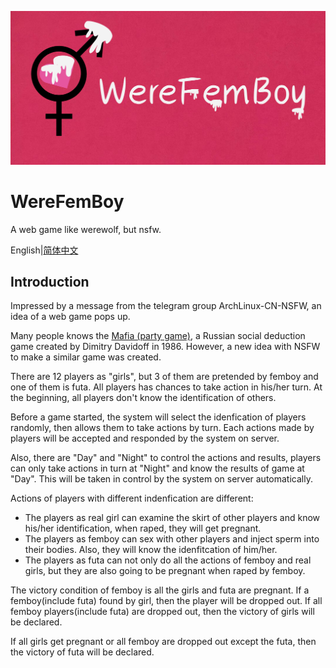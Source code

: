 ![](./logo/logo.png)

# WereFemBoy
A web game like werewolf, but nsfw.

English|[简体中文](./README_SC.md)
## Introduction 

Impressed by a message from the telegram group ArchLinux-CN-NSFW, an idea of a web game pops up.

Many people knows the [Mafia (party game)](https://en.wikipedia.org/wiki/Mafia_(party_game)), a Russian social deduction game created by Dimitry Davidoff in 1986. However, a new idea with NSFW to make a similar game was created.

There are 12 players as "girls", but 3 of them are pretended by femboy and one of them is futa. All players has chances to take action in his/her turn. At the beginning, all players don't know the identification of others. 

Before a game started, the system will select the idenfication of players randomly, then allows them to take actions by turn. Each actions made by players will be accepted and responded by the system on server.

Also, there are "Day" and "Night" to control the actions and results, players can only take actions in turn at "Night" and know the results of game at "Day". This will be taken in control by the system on server automatically.

Actions of players with different indenfication are different:

* The players as real girl can examine the skirt of other players and know his/her identification, when raped, they will get pregnant.
* The players as femboy can sex with other players and inject sperm into their bodies. Also, they will know the idenfitcation of him/her.
* The players as futa can not only do all the actions of femboy and real girls, but they are also going to be pregnant when raped by femboy.

The victory condition of femboy is all the girls and futa are pregnant. If a femboy(include futa) found by girl, then the player will be dropped out. If all femboy players(include futa) are dropped out, then the victory of girls will be declared.

If all girls get pregnant or all femboy are dropped out except the futa, then the victory of futa will be declared.

